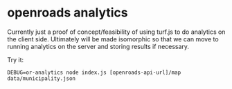 
# openroads analytics

Currently just a proof of concept/feasibility of using turf.js to do analytics
on the client side. Ultimately will be made isomorphic so that we can move to
running analytics on the server and storing results if necessary.

Try it:

```
DEBUG=or-analytics node index.js [openroads-api-url]/map data/municipality.json
```
